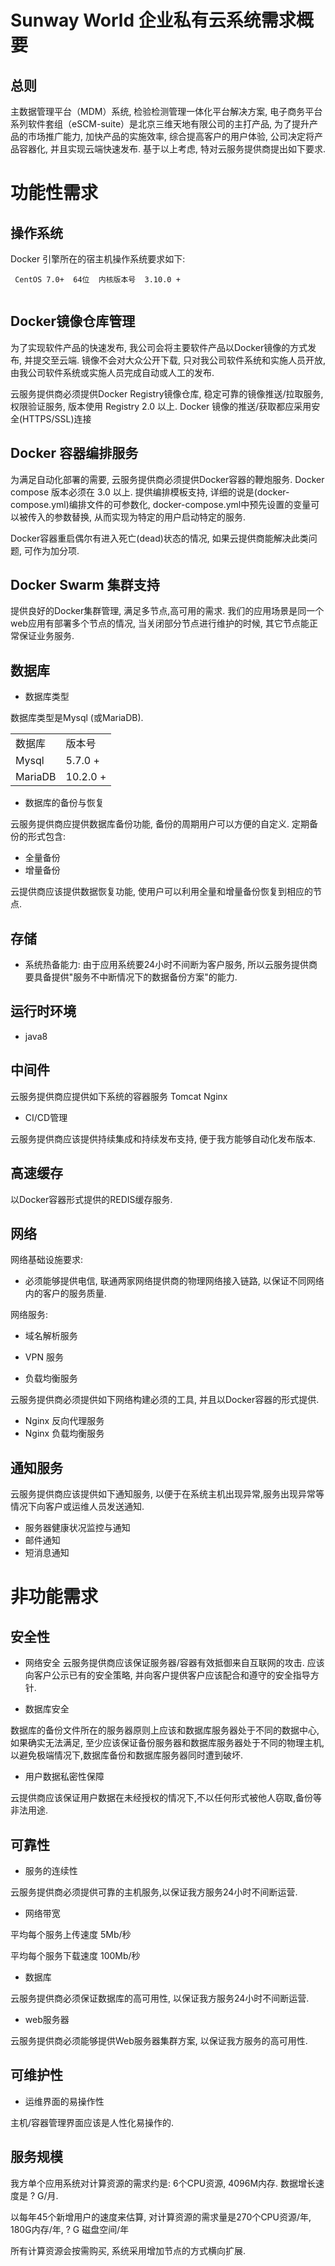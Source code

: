 

Sunway World 企业私有云系统需求概要
==

总则
--

主数据管理平台（MDM）系统, 检验检测管理一体化平台解决方案, 电子商务平台系列软件套组（eSCM-suite）是北京三维天地有限公司的主打产品, 为了提升产品的市场推广能力, 加快产品的实施效率, 综合提高客户的用户体验, 公司决定将产品容器化, 并且实现云端快速发布. 基于以上考虑, 特对云服务提供商提出如下要求.


功能性需求
==

操作系统
--

Docker 引擎所在的宿主机操作系统要求如下:

```
 CentOS 7.0+  64位  内核版本号  3.10.0 + 
 
```

Docker镜像仓库管理
--
为了实现软件产品的快速发布, 我公司会将主要软件产品以Docker镜像的方式发布, 并提交至云端.  镜像不会对大众公开下载, 只对我公司软件系统和实施人员开放, 由我公司软件系统或实施人员完成自动或人工的发布.
 
云服务提供商必须提供Docker Registry镜像仓库, 稳定可靠的镜像推送/拉取服务, 权限验证服务, 版本使用 Registry 2.0  以上. 
Docker 镜像的推送/获取都应采用安全(HTTPS/SSL)连接


Docker 容器编排服务
--

为满足自动化部署的需要, 云服务提供商必须提供Docker容器的鞭炮服务. Docker compose 版本必须在 3.0 以上.
提供编排模板支持,  详细的说是(docker-compose.yml)编排文件的可参数化, docker-compose.yml中预先设置的变量可以被传入的参数替换, 从而实现为特定的用户启动特定的服务.

Docker容器重启偶尔有进入死亡(dead)状态的情况, 如果云提供商能解决此类问题, 可作为加分项.

Docker Swarm 集群支持
--

提供良好的Docker集群管理, 满足多节点,高可用的需求.
我们的应用场景是同一个web应用有部署多个节点的情况, 当关闭部分节点进行维护的时候, 其它节点能正常保证业务服务.

数据库
--

- 数据库类型

数据库类型是Mysql (或MariaDB).
<table>
	<tr><td> 数据库 </td> <td> 版本号 </td> </tr>
	<tr><td> Mysql  </td> <td> 5.7.0 + </td> </tr>
	<tr><td> MariaDB  </td> <td>  10.2.0 + </td> </tr>	
</table>


- 数据库的备份与恢复

云服务提供商应提供数据库备份功能, 备份的周期用户可以方便的自定义. 定期备份的形式包含:
  * 全量备份
  * 增量备份
 
云提供商应该提供数据恢复功能, 使用户可以利用全量和增量备份恢复到相应的节点.
		
		
存储
--

- 系统热备能力:
由于应用系统要24小时不间断为客户服务, 所以云服务提供商要具备提供"服务不中断情况下的数据备份方案"的能力.

		
运行时环境
--
- java8

中间件
--

云服务提供商应提供如下系统的容器服务
	Tomcat
	Nginx

	
- CI/CD管理

云服务提供商应该提供持续集成和持续发布支持, 便于我方能够自动化发布版本.

	
高速缓存
--

以Docker容器形式提供的REDIS缓存服务. 
	
网络
--

网络基础设施要求:

- 必须能够提供电信, 联通两家网络提供商的物理网络接入链路, 以保证不同网络内的客户的服务质量.


网络服务: 

- 域名解析服务

- VPN 服务

- 负载均衡服务


云服务提供商必须提供如下网络构建必须的工具, 并且以Docker容器的形式提供.

- Nginx 反向代理服务
- Nginx 负载均衡服务


	
通知服务
--
云服务提供商应该提供如下通知服务, 以便于在系统主机出现异常,服务出现异常等情况下向客户或运维人员发送通知.

- 服务器健康状况监控与通知
- 邮件通知
- 短消息通知
	

非功能需求
==

 安全性
--

- 网络安全
云服务提供商应该保证服务器/容器有效抵御来自互联网的攻击. 应该向客户公示已有的安全策略, 并向客户提供客户应该配合和遵守的安全指导方针.


- 数据库安全

数据库的备份文件所在的服务器原则上应该和数据库服务器处于不同的数据中心, 如果确实无法满足, 至少应该保证备份服务器和数据库服务器处于不同的物理主机,以避免极端情况下,数据库备份和数据库服务器同时遭到破坏.
	
	
- 用户数据私密性保障

云提供商应该保证用户数据在未经授权的情况下,不以任何形式被他人窃取,备份等非法用途.


 可靠性
--

- 服务的连续性

云服务提供商必须提供可靠的主机服务,以保证我方服务24小时不间断运营. 

- 网络带宽

平均每个服务上传速度 5Mb/秒

平均每个服务下载速度 100Mb/秒

- 数据库

云服务提供商必须保证数据库的高可用性, 以保证我方服务24小时不间断运营. 
		
		
- web服务器

云服务提供商必须能够提供Web服务器集群方案, 以保证我方服务的高可用性.
 
		
		
 可维护性
--

- 运维界面的易操作性

主机/容器管理界面应该是人性化易操作的. 


 服务规模
--

我方单个应用系统对计算资源的需求约是: 6个CPU资源,  4096M内存. 数据增长速度是 ? G/月.

以每年45个新增用户的速度来估算, 对计算资源的需求量是270个CPU资源/年,  180G内存/年,   ? G 磁盘空间/年

所有计算资源会按需购买, 系统采用增加节点的方式横向扩展.



 